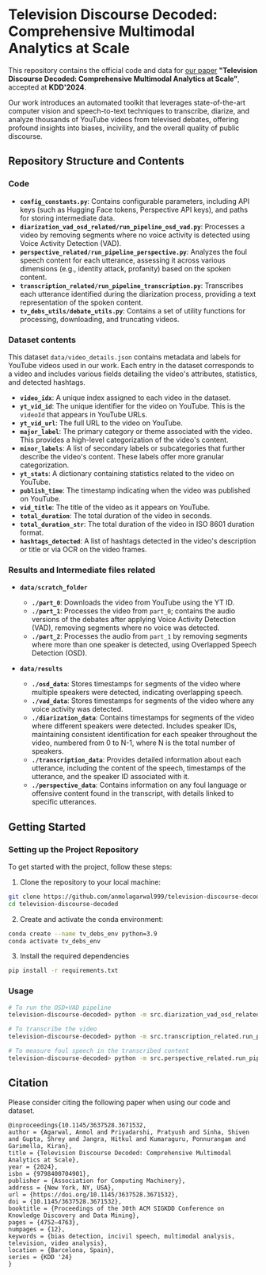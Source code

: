 # Television Discourse Decoded: Comprehensive Multimodal Analytics at Scale

This repository contains the official code and data for [our paper](https://dl.acm.org/doi/10.1145/3637528.3671532) **"Television Discourse Decoded: Comprehensive Multimodal Analytics at Scale"**, accepted at **KDD'2024**.

Our work introduces an automated toolkit that leverages state-of-the-art computer vision and speech-to-text techniques to transcribe, diarize, and analyze thousands of YouTube videos from televised debates, offering profound insights into biases, incivility, and the overall quality of public discourse.

## Repository Structure and Contents

### Code
* **`config_constants.py`**: Contains configurable parameters, including API keys (such as Hugging Face tokens, Perspective API keys), and paths for storing intermediate data.
* **`diarization_vad_osd_related/run_pipeline_osd_vad.py`**: Processes a video by removing segments where no voice activity is detected using Voice Activity Detection (VAD).
* **`perspective_related/run_pipeline_perspective.py`**: Analyzes the foul speech content for each utterance, assessing it across various dimensions (e.g., identity attack, profanity) based on the spoken content.
* **`transcription_related/run_pipeline_transcription.py`**: Transcribes each utterance identified during the diarization process, providing a text representation of the spoken content.
* **`tv_debs_utils/debate_utils.py`**: Contains a set of utility functions for processing, downloading, and truncating videos.


### Dataset contents
This dataset `data/video_details.json` contains metadata and labels for YouTube videos used in our work. Each entry in the dataset corresponds to a video and includes various fields detailing the video's attributes, statistics, and detected hashtags.
- **`video_idx`**: A unique index assigned to each video in the dataset.
- **`yt_vid_id`**: The unique identifier for the video on YouTube. This is the `videoId` that appears in YouTube URLs.
- **`yt_vid_url`**: The full URL to the video on YouTube.
- **`major_label`**: The primary category or theme associated with the video. This provides a high-level categorization of the video's content.
- **`minor_labels`**: A list of secondary labels or subcategories that further describe the video's content. These labels offer more granular categorization.
- **`yt_stats`**: A dictionary containing statistics related to the video on YouTube.
- **`publish_time`**: The timestamp indicating when the video was published on YouTube.
- **`vid_title`**: The title of the video as it appears on YouTube.
- **`total_duration`**: The total duration of the video in seconds.
- **`total_duration_str`**: The total duration of the video in ISO 8601 duration format.
- **`hashtags_detected`**: A list of hashtags detected in the video's description or title or via OCR on the video frames.

### Results and Intermediate files related
* **`data/scratch_folder`**
    * **`./part_0`**: Downloads the video from YouTube using the YT ID.
    * **`./part_1`**: Processes the video from `part_0`; contains the audio versions of the debates after applying Voice Activity Detection (VAD), removing segments where no voice was detected.
    * **`./part_2`**: Processes the audio from `part_1` by removing segments where more than one speaker is detected, using Overlapped Speech Detection (OSD).

* **`data/results`**
    * **`./osd_data`**: Stores timestamps for segments of the video where multiple speakers were detected, indicating overlapping speech.
    * **`./vad_data`**: Stores timestamps for segments of the video where any voice activity was detected.
    * **`./diarization_data`**: Contains timestamps for segments of the video where different speakers were detected. Includes speaker IDs, maintaining consistent identification for each speaker throughout the video, numbered from 0 to N-1, where N is the total number of speakers.
    * **`./transcription_data`**: Provides detailed information about each utterance, including the content of the speech, timestamps of the utterance, and the speaker ID associated with it.
    * **`./perspective_data`**: Contains information on any foul language or offensive content found in the transcript, with details linked to specific utterances.


## Getting Started

### Setting up the Project Repository

To get started with the project, follow these steps:

1. Clone the repository to your local machine:
```bash
git clone https://github.com/anmolagarwal999/television-discourse-decoded
cd television-discourse-decoded
```

2. Create and activate the conda environment:
```bash
conda create --name tv_debs_env python=3.9
conda activate tv_debs_env
```
3. Install the required dependencies
```bash
pip install -r requirements.txt
```

### Usage
```bash
# To run the OSD+VAD pipeline
television-discourse-decoded> python -m src.diarization_vad_osd_related.run_pipeline_osd_vad <Youtube ID of video to process>

# To transcribe the video
television-discourse-decoded> python -m src.transcription_related.run_pipeline_transcription <Youtube ID of video to process>

# To measure foul speech in the transcribed content
television-discourse-decoded> python -m src.perspective_related.run_pipeline_perspective

```

## Citation
Please consider citing the following paper when using our code and dataset.

```
@inproceedings{10.1145/3637528.3671532,
author = {Agarwal, Anmol and Priyadarshi, Pratyush and Sinha, Shiven and Gupta, Shrey and Jangra, Hitkul and Kumaraguru, Ponnurangam and Garimella, Kiran},
title = {Television Discourse Decoded: Comprehensive Multimodal Analytics at Scale},
year = {2024},
isbn = {9798400704901},
publisher = {Association for Computing Machinery},
address = {New York, NY, USA},
url = {https://doi.org/10.1145/3637528.3671532},
doi = {10.1145/3637528.3671532},
booktitle = {Proceedings of the 30th ACM SIGKDD Conference on Knowledge Discovery and Data Mining},
pages = {4752–4763},
numpages = {12},
keywords = {bias detection, incivil speech, multimodal analysis, television, video analysis},
location = {Barcelona, Spain},
series = {KDD '24}
}
```